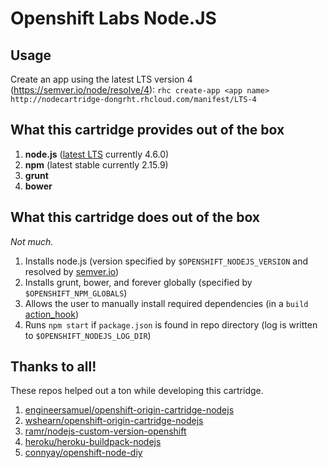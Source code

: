 # Openshift Labs Node.JS

## Usage

Create an app using the latest LTS version 4 (https://semver.io/node/resolve/4):
`rhc create-app <app name> http://nodecartridge-dongrht.rhcloud.com/manifest/LTS-4`

What this cartridge provides out of the box
---
1. **node.js** ([latest LTS](https://semver.io/node/resolve/4) currently 4.6.0)
2. **npm** (latest stable currently 2.15.9)
3. **grunt**
4. **bower**

What this cartridge does out of the box
---
*Not much.*

1. Installs node.js (version specified by `$OPENSHIFT_NODEJS_VERSION` and resolved by [semver.io](https://semver.io))
2. Installs grunt, bower, and forever globally (specified by `$OPENSHIFT_NPM_GLOBALS`)
3. Allows the user to manually install required dependencies (in a `build` [action_hook](http://openshift.github.io/documentation/oo_user_guide.html#action-hooks))
4. Runs `npm start` if `package.json` is found in repo directory (log is written to `$OPENSHIFT_NODEJS_LOG_DIR`)

Thanks to all!
---
These repos helped out a ton while developing this cartridge.
1. [engineersamuel/openshift-origin-cartridge-nodejs](https://github.com/engineersamuel/openshift-origin-cartridge-nodejs)
2. [wshearn/openshift-origin-cartridge-nodejs](https://github.com/wshearn/openshift-origin-cartridge-nodejs)
3. [ramr/nodejs-custom-version-openshift](https://github.com/ramr/nodejs-custom-version-openshift)
4. [heroku/heroku-buildpack-nodejs](https://github.com/heroku/heroku-buildpack-nodejs)
5. [connyay/openshift-node-diy](https://github.com/connyay/openshift-node-diy)
